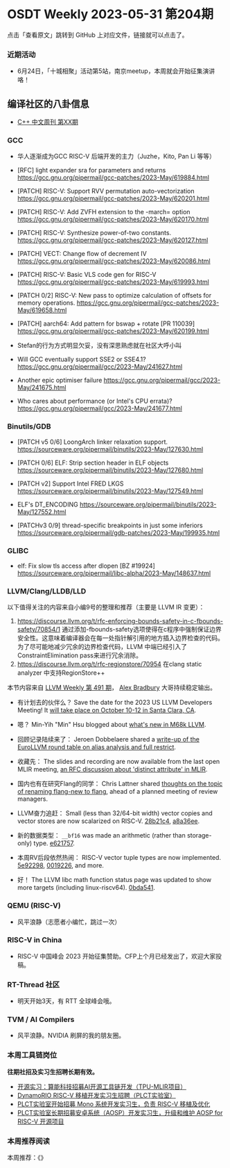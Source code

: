 # OSDT Weekly 2023-05-31 第204期

点击「查看原文」跳转到 GitHub 上对应文件，链接就可以点击了。

### 近期活动

- 6月24日，「十城相聚」活动第5站，南京meetup，本周就会开始征集演讲咯！

## 编译社区的八卦信息

- [C++ 中文周刊 第XX期]()

### GCC

* 华人逐渐成为GCC RISC-V 后端开发的主力（Juzhe，Kito, Pan Li 等等）
- [RFC] light expander sra for parameters and returns
  https://gcc.gnu.org/pipermail/gcc-patches/2023-May/619884.html

- [PATCH] RISC-V: Support RVV permutation auto-vectorization
  https://gcc.gnu.org/pipermail/gcc-patches/2023-May/620201.html

- [PATCH] RISC-V: Add ZVFH extension to the -march= option
  https://gcc.gnu.org/pipermail/gcc-patches/2023-May/620170.html

- [PATCH] RISC-V: Synthesize power-of-two constants.
  https://gcc.gnu.org/pipermail/gcc-patches/2023-May/620127.html

- [PATCH] VECT: Change flow of decrement IV
  https://gcc.gnu.org/pipermail/gcc-patches/2023-May/620086.html

- [PATCH] RISC-V: Basic VLS code gen for RISC-V
  https://gcc.gnu.org/pipermail/gcc-patches/2023-May/619993.html

- [PATCH 0/2] RISC-V: New pass to optimize calculation of offsets for memory operations.
  https://gcc.gnu.org/pipermail/gcc-patches/2023-May/619658.html

- [PATCH] aarch64: Add pattern for bswap + rotate [PR 110039]
  https://gcc.gnu.org/pipermail/gcc-patches/2023-May/620199.html

* Stefan的行为方式明显欠妥，没有深思熟虑就在社区大呼小叫
- Will GCC eventually support SSE2 or SSE4.1?
  https://gcc.gnu.org/pipermail/gcc/2023-May/241627.html

- Another epic optimiser failure
  https://gcc.gnu.org/pipermail/gcc/2023-May/241675.html

- Who cares about performance (or Intel's CPU errata)?
  https://gcc.gnu.org/pipermail/gcc/2023-May/241677.html

### Binutils/GDB

- [PATCH v5 0/6] LoongArch linker relaxation support.
  https://sourceware.org/pipermail/binutils/2023-May/127630.html

- [PATCH 0/6] ELF: Strip section header in ELF objects
  https://sourceware.org/pipermail/binutils/2023-May/127680.html

- [PATCH v2] Support Intel FRED LKGS
  https://sourceware.org/pipermail/binutils/2023-May/127549.html

- ELF's DT_ENCODING
  https://sourceware.org/pipermail/binutils/2023-May/127552.html

- [PATCHv3 0/9] thread-specific breakpoints in just some inferiors
  https://sourceware.org/pipermail/gdb-patches/2023-May/199935.html

### GLIBC

- elf: Fix slow tls access after dlopen [BZ #19924]
  https://sourceware.org/pipermail/libc-alpha/2023-May/148637.html

### LLVM/Clang/LLDB/LLD

以下值得关注的内容来自小编9号的整理和推荐（主要是 LLVM IR 变更）：

1. https://discourse.llvm.org/t/rfc-enforcing-bounds-safety-in-c-fbounds-safety/70854/1
	通过添加-fbounds-safety选项使得在c程序中强制保证边界安全性。这意味着编译器会在每一处指针解引用的地方插入边界检查的代码。为了尽可能地减少冗余的边界检查代码，LLVM 中端已经引入了ConstraintElimination pass来进行冗余消除。
2. https://discourse.llvm.org/t/rfc-regionstore/70954
	在clang static analyzer 中支持RegionStore++

本节内容来自 [LLVM Weekly 第 491 期](http://llvmweekly.org/issue/491)，
[Alex Bradbury](https://www.linkedin.com/in/alex-bradbury/) 大哥持续稳定输出。

* 有计划去的伙伴么？ Save the date for the 2023 US LLVM Developers Meeting! It [will take place on October 10-12 in Santa Clara, CA](https://discourse.llvm.org/t/save-the-date-for-the-2023-us-llvm-developers-meeting/70848).

* 嗯？ Min-Yih "Min" Hsu blogged about [what's new in M68k LLVM](https://m680x0.github.io/blog/2023/05/may-updates.html).


* 回顾记录陆续来了： Jeroen Dobbelaere shared a [write-up of the EuroLLVM round table on alias analysis and full restrict](https://discourse.llvm.org/t/alias-analysis-and-full-restrict-eurollvm-2023-round-table-summary/70951).

* 收藏先： The slides and recording are now available from the last open MLIR meeting, [an RFC discussion about 'distinct attribute' in MLIR](https://discourse.llvm.org/t/open-mlir-meeting-5-24-2023-rfc-discussion-about-distinct-attribute-in-mlir/70856/2).

* 国内也有在研究Flang的同学： Chris Lattner shared [thoughts on the topic of renaming flang-new to flang](https://discourse.llvm.org/t/proposal-rename-flang-new-to-flang/69462/25), ahead of a planned meeting of review managers.

* LLVM奋力追赶： Small (less than 32/64-bit width) vector copies and vector stores are now scalarized on RISC-V.
  [28b21c4](https://reviews.llvm.org/rG28b21c4c7478),
  [a8a36ee](https://reviews.llvm.org/rGa8a36ee5220e).

* 新的数据类型： `__bf16` was made an arithmetic (rather than storage-only) type.
  [e621757](https://reviews.llvm.org/rGe62175736551).

* 本周RV后段依然热闹： RISC-V vector tuple types are now implemented.
  [5e92298](https://reviews.llvm.org/rG5e92298f7687),
  [0019226](https://reviews.llvm.org/rG0019226ceef7), and more.

* 好！ The LLVM libc math function status page was updated to show more targets (including linux-riscv64).
  [0bda541](https://reviews.llvm.org/rG0bda54182991).

### QEMU (RISC-V)

- 风平浪静（志愿者小编忙，跳过一次）

### RISC-V in China

- RISC-V 中国峰会 2023 开始征集赞助。CFP上个月已经发出了，欢迎大家投稿。

### RT-Thread 社区

- 明天开始3天，有 RTT 全球峰会哦。

### TVM / AI Compilers

- 风平浪静。NVIDIA 刷屏的我的朋友圈。

### 本周工具链岗位

**往期社招及实习生招聘长期有效。**

- [开源实习：算能科技招募AI开源工具链开发（TPU-MLIR项目）](https://mp.weixin.qq.com/s/IBJh0ip4k11PzIMZecsWSw)
- [DynamoRIO RISC-V 移植开发实习生招聘（PLCT实验室）](https://mp.weixin.qq.com/s/J_5TjT6DOqeOXJXQI5VQxw)
- [PLCT实验室开始招募 Mono 系统开发实习生，负责 RISC-V 移植及优化](https://mp.weixin.qq.com/s/whEW7Hay1jIP1tBzIPay1A)
- [PLCT实验室长期招募安卓系统（AOSP）开发实习生，升级和维护 AOSP for RISC-V 开源项目](https://mp.weixin.qq.com/s/dJP2cEB1nex2inR5c-cJog)


### 本周推荐阅读

本周推荐：《》
